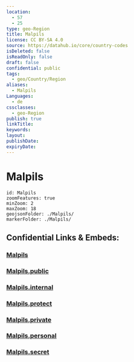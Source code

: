 ```yaml
---
location:
  - 57
  - 25
type: geo-Region
title: Malpils
license: CC BY-SA 4.0
source: https://datahub.io/core/country-codes
isDeleted: false
isReadOnly: false
draft: false
confidential: public
tags:
  - geo/Country/Region
aliases:
  - Malpils
Languages:
  - de
cssclasses:
  - geo-Region
publish: true
linkTitle:
keywords:
layout:
publishDate:
expiryDate:
---
```


# Malpils

```leaflet
id: Malpils
zoomFeatures: true 
minZoom: 2 
maxZoom: 18
geojsonFolder: ./Malpils/
markerFolder: ./Malpils/
```


## Confidential Links & Embeds: 

### [Malpils](/_Standards/Earth/Continent/Europe/Europe~North/Latvia/Counties/Malpils.md) 

### [Malpils.public](/_public/Earth/Continent/Europe/Europe~North/Latvia/Counties/Malpils.public.md) 

### [Malpils.internal](/_internal/Earth/Continent/Europe/Europe~North/Latvia/Counties/Malpils.internal.md) 

### [Malpils.protect](/_protect/Earth/Continent/Europe/Europe~North/Latvia/Counties/Malpils.protect.md) 

### [Malpils.private](/_private/Earth/Continent/Europe/Europe~North/Latvia/Counties/Malpils.private.md) 

### [Malpils.personal](/_personal/Earth/Continent/Europe/Europe~North/Latvia/Counties/Malpils.personal.md) 

### [Malpils.secret](/_secret/Earth/Continent/Europe/Europe~North/Latvia/Counties/Malpils.secret.md)

